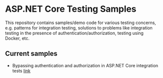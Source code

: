 # ASP.NET Core Testing Samples

This repository contains samples/demo code for various testing concerns, e.g.
patterns for integration testing, solutions to problems like integration testing
in the presence of authentication/authorization, testing using Docker, etc.

## Current samples

* Bypassing authentication and authorization in ASP.NET Core integration tests
[link](bypass-auth-in-integration-tests)